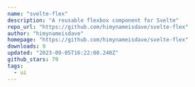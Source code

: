 ```yaml
---
name: "svelte-flex"
description: "A reusable flexbox component for Svelte"
repo_url: "https://github.com/himynameisdave/svelte-flex"
author: "himynameisdave"
homepage: "https://github.com/himynameisdave/svelte-flex"
downloads: 9
updated: "2023-09-05T16:22:00.240Z"
github_stars: 79
tags: 
  - ui
---
```

